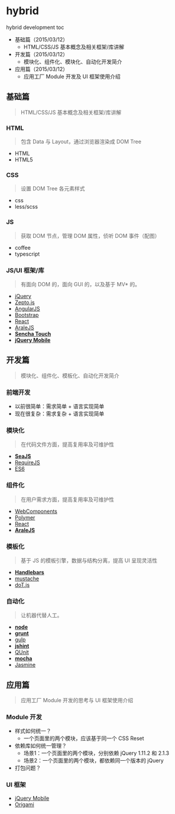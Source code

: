 # hybrid
hybrid development toc

- 基础篇（2015/03/12）
  - HTML/CSS/JS 基本概念及相关框架/库讲解
- 开发篇（2015/03/12）
  - 模块化、组件化、模块化、自动化开发简介
- 应用篇（2015/03/12）
  - 应用工厂 Module 开发及 UI 框架使用介绍

## 基础篇

> HTML/CSS/JS 基本概念及相关框架/库讲解

### HTML

> 包含 Data 与 Layout，通过浏览器渲染成 DOM Tree

- HTML
- HTML5

### CSS

> 设置 DOM Tree 各元素样式

- css
- less/scss

### JS

> 获取 DOM 节点，管理 DOM 属性，侦听 DOM 事件（配图）

- coffee
- typescript

### JS/UI 框架/库

> 有面向 DOM 的，面向 GUI 的，以及基于 MV* 的。

- [jQuery](http://jquery.com)
- [Zepto.js](http://zeptojs.com)
- [AngularJS](https://angularjs.org)
- [Bootstrap](http://getbootstrap.com/)
- [React](http://facebook.github.io/react/)
- [AraleJS](https://github.com/aralejs)
- [**Sencha Touch**](https://www.sencha.com/products/touch/)
- [**jQuery Mobile**](http://jquerymobile.com/)

## 开发篇

> 模块化、组件化、模板化、自动化开发简介

### 前端开发

- 以前很简单：需求简单 + 语言实现简单
- 现在很复杂：需求复杂 + 语言实现简单

### 模块化

> 在代码文件方面，提高复用率及可维护性

- [**SeaJS**](http://seajs.org/)
- [RequireJS](http://requirejs.org/)
- [ES6](http://es6.ruanyifeng.com/)

### 组件化

> 在用户需求方面，提高复用率及可维护性

- [WebComponents](https://github.com/webcomponents)
- [Polymer](https://github.com/polymer)
- [React](http://facebook.github.io/react/)
- [**AraleJS**](https://github.com/aralejs)

### 模板化

> 基于 JS 的模板引擎，数据与结构分离，提高 UI 呈现灵活性

- [**Handlebars**](http://handlebarsjs.com/)
- [mustache](https://mustache.github.io/)
- [doT.js](http://olado.github.io/doT/)

### 自动化

> 让机器代替人工。

- [**node**](http://nodejs.org/)
- [**grunt**](http://gruntjs.com/)
- [gulp](http://gulpjs.com/)
- [**jshint**](http://jshint.com/)
- [QUnit](http://qunitjs.com/)
- [**mocha**](http://mochajs.org/)
- [Jasmine](http://jasmine.github.io/)

## 应用篇

> 应用工厂 Module 开发的思考与 UI 框架使用介绍

### Module 开发

- 样式如何统一？
    - 一个页面里的两个模块，应该基于同一个 CSS Reset
- 依赖库如何统一管理？
    - 场景1：一个页面里的两个模块，分别依赖 jQuery 1.11.2 和 2.1.3
    - 场景2：一个页面里的两个模块，都依赖同一个版本的 jQuery
- 打包问题？

### UI 框架

- [jQuery Mobile]()
- [Origami](http://origami.ft.com/)
